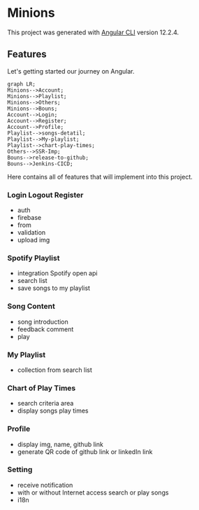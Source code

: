 # Minions

This project was generated with [Angular CLI](https://github.com/angular/angular-cli) version 12.2.4.

## Features
Let's getting started our journey on Angular. 

``` mermaid
graph LR;
Minions-->Account;
Minions-->Playlist;
Minions-->Others;
Minions-->Bouns;
Account-->Login;
Account-->Register;
Account-->Profile;
Playlist-->songs-detatil;
Playlist-->My-playlist;
Playlist-->chart-play-times;
Others-->SSR-Imp;
Bouns-->release-to-github;
Bouns-->Jenkins-CICD;
```
Here contains all of features that will implement into this project.

### Login Logout Register
- auth
- firebase
- from
- validation
- upload img

### Spotify Playlist
- integration Spotify open api
- search list
- save songs to my playlist

### Song Content
- song introduction
- feedback comment
- play

### My Playlist
- collection from search list

### Chart of Play Times
- search criteria area
- display songs play times

### Profile
- display img, name, github link
- generate QR code of github link or linkedIn link

### Setting
- receive notification
- with or without Internet access search or play songs
- i18n
